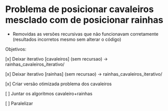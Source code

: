 # Problema de posicionar cavaleiros mesclado com de posicionar rainhas

- Removidas as versões recursivas que não funcionavam corretamente (resultados incorretos mesmo sem alterar o código)

Objetivos:

[x] Deixar iterativo [cavaleiros] (sem recursao) -> rainhas_cavaleiros_iterativo/

[x] Deixar iterativo [rainhas] (sem recursao) -> rainhas_cavaleiros_iterativo/

[x] Criar versão otimizada problema dos cavaleiros

[ ] Juntar os algoritmos cavaleiro+rainhas

[ ] Paralelizar

 
